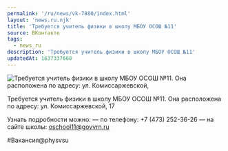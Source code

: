 ```yaml
---
permalink: '/ru/news/vk-7880/index.html'
layout: 'news.ru.njk'
title: 'Требуется учитель физики в школу МБОУ ОСОШ №11'
source: ВКонтакте
tags:
  - news_ru
description: 'Требуется учитель физики в школу МБОУ ОСОШ №11'
updatedAt: 1637337660
---
```

![Требуется учитель физики в школу МБОУ ОСОШ №11. Она расположена по адресу: ул. Комиссаржевской,](https://sun9-41.userapi.com/sun9-78/impg/8q7Q_PVPIWh1QkyQpvYQHNeMM8bUnirsKUSNkw/WOLfKl0oiHM.jpg?size=1280x728&quality=96&sign=7901b8aafa3a39e163b89b07b2f129a1&c_uniq_tag=C9Q0c68GaTPqd5iHitl4I4RwEBOxloSds1wz7tkxwuw&type=album)

Требуется учитель физики в школу МБОУ ОСОШ №11. Она расположена по адресу: ул. Комиссаржевской, 17

Узнать подробности можно:
— по телефону: +7 (473) 252-36-26
— на сайте школы: oschool11@govvrn.ru

#Вакансия@physvsu
